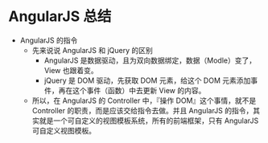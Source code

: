 # AngularJS 总结
- AngularJS 的指令
	- 先来说说 AngularJS 和 jQuery 的区别
		- AngularJS 是数据驱动，且为双向数据绑定，数据（Modle）变了，View 也跟着变。
		- jQuery 是 DOM 驱动，先获取 DOM 元素，给这个 DOM 元素添加事件，再在这个事件（函数）中去更新 View 的内容。
	- 所以，在 AngularJS 的 Controller 中，『操作 DOM』这个事情，就不是 Controller 的职责，而是应该交给指令去做。并且 AngularJS 的指令，其实就是一个可自定义的视图模板系统，所有的前端框架，只有 AngularJS 可自定义视图模板。